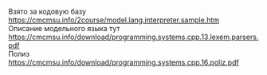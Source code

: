 Взято за кодовую базу https://cmcmsu.info/2course/model.lang.interpreter.sample.htm<br>
Описание модельного языка тут https://cmcmsu.info/download/programming.systems.cpp.13.lexem.parsers.pdf<br>
Полиз https://cmcmsu.info/download/programming.systems.cpp.16.poliz.pdf
